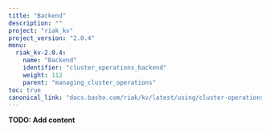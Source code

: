 ```yaml
---
title: "Backend"
description: ""
project: "riak_kv"
project_version: "2.0.4"
menu:
  riak_kv-2.0.4:
    name: "Backend"
    identifier: "cluster_operations_backend"
    weight: 112
    parent: "managing_cluster_operations"
toc: true
canonical_link: "docs.basho.com/riak/kv/latest/using/cluster-operations/backend.md"
---
```


**TODO: Add content**
